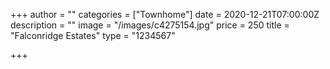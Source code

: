 +++
author = ""
categories = ["Townhome"]
date = 2020-12-21T07:00:00Z
description = ""
image = "/images/c4275154.jpg"
price = 250
title = "Falconridge Estates"
type = "1234567"

+++
